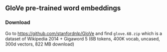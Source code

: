 ## GloVe pre-trained word embeddings

### Download

Go to https://github.com/stanfordnlp/GloVe and find `glove.6B.zip` which is a dataset of Wikipedia 2014 + Gigaword 5 (6B tokens, 400K vocab, uncased, 300d vectors, 822 MB download)
